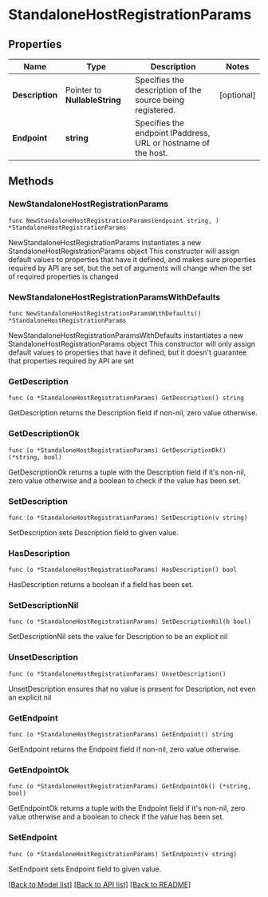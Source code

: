 # StandaloneHostRegistrationParams

## Properties

Name | Type | Description | Notes
------------ | ------------- | ------------- | -------------
**Description** | Pointer to **NullableString** | Specifies the description of the source being registered. | [optional] 
**Endpoint** | **string** | Specifies the endpoint IPaddress, URL or hostname of the host. | 

## Methods

### NewStandaloneHostRegistrationParams

`func NewStandaloneHostRegistrationParams(endpoint string, ) *StandaloneHostRegistrationParams`

NewStandaloneHostRegistrationParams instantiates a new StandaloneHostRegistrationParams object
This constructor will assign default values to properties that have it defined,
and makes sure properties required by API are set, but the set of arguments
will change when the set of required properties is changed

### NewStandaloneHostRegistrationParamsWithDefaults

`func NewStandaloneHostRegistrationParamsWithDefaults() *StandaloneHostRegistrationParams`

NewStandaloneHostRegistrationParamsWithDefaults instantiates a new StandaloneHostRegistrationParams object
This constructor will only assign default values to properties that have it defined,
but it doesn't guarantee that properties required by API are set

### GetDescription

`func (o *StandaloneHostRegistrationParams) GetDescription() string`

GetDescription returns the Description field if non-nil, zero value otherwise.

### GetDescriptionOk

`func (o *StandaloneHostRegistrationParams) GetDescriptionOk() (*string, bool)`

GetDescriptionOk returns a tuple with the Description field if it's non-nil, zero value otherwise
and a boolean to check if the value has been set.

### SetDescription

`func (o *StandaloneHostRegistrationParams) SetDescription(v string)`

SetDescription sets Description field to given value.

### HasDescription

`func (o *StandaloneHostRegistrationParams) HasDescription() bool`

HasDescription returns a boolean if a field has been set.

### SetDescriptionNil

`func (o *StandaloneHostRegistrationParams) SetDescriptionNil(b bool)`

 SetDescriptionNil sets the value for Description to be an explicit nil

### UnsetDescription
`func (o *StandaloneHostRegistrationParams) UnsetDescription()`

UnsetDescription ensures that no value is present for Description, not even an explicit nil
### GetEndpoint

`func (o *StandaloneHostRegistrationParams) GetEndpoint() string`

GetEndpoint returns the Endpoint field if non-nil, zero value otherwise.

### GetEndpointOk

`func (o *StandaloneHostRegistrationParams) GetEndpointOk() (*string, bool)`

GetEndpointOk returns a tuple with the Endpoint field if it's non-nil, zero value otherwise
and a boolean to check if the value has been set.

### SetEndpoint

`func (o *StandaloneHostRegistrationParams) SetEndpoint(v string)`

SetEndpoint sets Endpoint field to given value.



[[Back to Model list]](../README.md#documentation-for-models) [[Back to API list]](../README.md#documentation-for-api-endpoints) [[Back to README]](../README.md)


